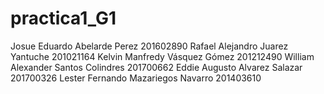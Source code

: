 # practica1_G1
Josue Eduardo Abelarde Perez 201602890
Rafael Alejandro Juarez Yantuche 201021164
Kelvin Manfredy Vásquez Gómez 201212490
William Alexander Santos Colindres 201700662
Eddie Augusto Alvarez Salazar 201700326
Lester Fernando Mazariegos Navarro 201403610